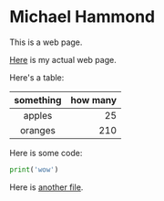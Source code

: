 # Michael Hammond

This is a web page.

[Here](http://www.u.arizona.edu/~hammond/) is my actual web page.

Here's a table:

something | how many
:--------:|--------:
apples    | 25
oranges   | 210

Here is some code:

```python
print('wow')
```

Here is [another file](extra.md).
